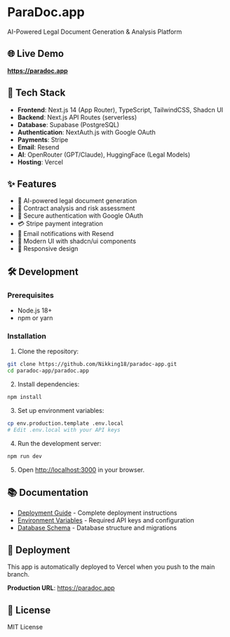 # ParaDoc.app

AI-Powered Legal Document Generation & Analysis Platform

## 🌐 Live Demo
**https://paradoc.app**

## 🚀 Tech Stack

- **Frontend**: Next.js 14 (App Router), TypeScript, TailwindCSS, Shadcn UI
- **Backend**: Next.js API Routes (serverless)
- **Database**: Supabase (PostgreSQL)
- **Authentication**: NextAuth.js with Google OAuth
- **Payments**: Stripe
- **Email**: Resend
- **AI**: OpenRouter (GPT/Claude), HuggingFace (Legal Models)
- **Hosting**: Vercel

## ✨ Features

- 🤖 AI-powered legal document generation
- 📄 Contract analysis and risk assessment
- 🔐 Secure authentication with Google OAuth
- 💳 Stripe payment integration
- 📧 Email notifications with Resend
- 🎨 Modern UI with shadcn/ui components
- 📱 Responsive design

## 🛠️ Development

### Prerequisites
- Node.js 18+
- npm or yarn

### Installation

1. Clone the repository:
```bash
git clone https://github.com/Nikking18/paradoc-app.git
cd paradoc-app/paradoc.app
```

2. Install dependencies:
```bash
npm install
```

3. Set up environment variables:
```bash
cp env.production.template .env.local
# Edit .env.local with your API keys
```

4. Run the development server:
```bash
npm run dev
```

5. Open [http://localhost:3000](http://localhost:3000) in your browser.

## 📚 Documentation

- [Deployment Guide](./DEPLOYMENT_STEP_BY_STEP.md) - Complete deployment instructions
- [Environment Variables](./env.production.template) - Required API keys and configuration
- [Database Schema](./database-schema.sql) - Database structure and migrations

## 🚀 Deployment

This app is automatically deployed to Vercel when you push to the main branch.

**Production URL**: https://paradoc.app

## 📄 License

MIT License
